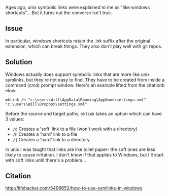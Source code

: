 Ages ago, unix symbolic links were explained to me as "like windows shortcuts"...  But it turns out the converse isn't true.

## Issue
In particular, windows shortcuts retain the .lnk suffix after the original extension, which can break things.  They also don't play well with git repos.

## Solution
Windows actually does support symbolic links that are more like unix symlinks, but they're not easy to find.
They have to be created from inside a command (cmd) prompt window.  Here's an example lifted from the citationb elow:
```
mklink /h "c:\users\Will\AppData\Roaming\AppName\settings.xml" "c:\users\Will\Dropbox\settings.xml" 
```
Before the source and target paths, `mklink` takes an option which can have 3 values:
+ `/d` Creates a 'soft' link to a file (won't work with a directory)
+ `/h` Creates a 'hard' link to a file
+ `/j` Creates a 'hard' link to a directory

In unix I was taught that links are like toilet paper- the soft ones are less likely to cause irritation.
I don't know if that applies to Windows, but I'll start with soft links until there's a problem...

## Citation
http://lifehacker.com/5496652/how-to-use-symlinks-in-windows
